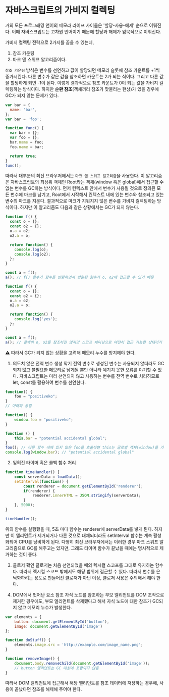 # 자바스크립트의 가비지 컬렉팅

거의 모든 프로그래밍 언어의 메모라 라이프 사이클은 '할당-사용-헤제' 순으로 이뤄진다.
이때 자바스크립트는 고차원 언어이기 때문에 할당과 해제가 암묵적으로 이뤄진다.

가비지 컬렉팅 전략으로 2가지를 꼽을 수 있는데,

1. 참조 카운팅
2. 마크 앤 스위프 알고리즘이다.

`참조 카운팅` 방식은 변수를 선언하고 값이 할당되면 메모리 슬롯에 참조 카운트를 +1씩 증가시킨다.
다른 변수가 같은 값을 참조하면 카운트는 2가 되는 식이다. 그리고 다른 값을 할당하게 되면 -1이 된다.
이렇게 결과적으로 참조 카운트가 0이 되는 값을 가비지 컬렉팅하는 방식이다.
하지만 **순환 참조**(객체끼리 참조가 맞물리는 현상)가 있을 경우에 GC가 되지 않는 문제가 있다.

```js
var bar = {
  name: 'bar',
};
var bar = 'foo';

function func() {
  var bar = {};
  var foo = {};
  bar.name = foo;
  foo.name = bar;

  return true;
}
func();
```

따라서 대부분의 최신 브라우저에서는 `마크 앤 스위프 알고리즘`을 사용한다.
이 알고리즘은 자바스크립트의 최상위 객체인 Root라는 객체(window 혹은 global)에서 접근할 수 없는 변수를 GC하는 방식이다.
먼저 컨텍스트 안에서 변수가 사용될 것으로 정의된 모든 변수에 마크를 남기고, Root에서 시작해서 컨텍스트 내에 있는 변수와 참조되고 있는 변수의 마크를 지운다.
결과적으로 마크가 지워지지 않은 변수를 가비지 컬렉팅하는 방식이다.
하지만 이 알고리즘도 다음과 같은 상황에서는 GC가 되지 않는다.

```js
function f() {
  const o = {};
  const o2 = {};
  o.a = o2;
  o2.a = o;

  return function() {
    console.log(o);
    console.log(o2);
  };
}

const a = f();
a(); // f() 함수가 함수를 반환하면서 반환된 함수가 o, o2에 접근할 수 있기 때문
```

```js
function f() {
  const o = {};
  const o2 = {};
  o.a = o2;
  o2.a = o;

  return function() {
    console.log('yes');
  };
}

const a = f();
a(); // 콜백이 o, o2를 참조하진 않지만 스코프 체이닝으로 여전히 접근 가능한 상태이기 때문
```

⚠️ 따라서 GC가 되지 않는 상황을 고려해 메모리 누수를 방지해야 한다.

1. 의도치 않은 전역 변수 생성 막기
   전역 변수로 생성된 변수는 사용되지 않더라도 GC되지 않고 불필요한 메모리로 남게될 뿐만 아니라 예기치 못한 오류를 야기할 수 있다.
   자바스크립트는 미리 선언되지 않고 사용하는 변수를 전역 변수로 처리하므로 let, const를 활용하여 변수를 선언한다.

```js
function() {
	foo = "positiveko";
}
// 아래와 동일

function() {
	window.foo = "positiveko";
}

function () {
	this.bar = "potential accidental global";
}
foo(); // 다른 함수 내에 있지 않은 foo를 호출하면 this는 글로벌 객체(window)를 가리킴
console.log(window.bar); // "potential accidental global"
```

2. 잊혀진 타이머 혹은 콜백 함수 처리

```js
function timeHandler() {
	const serverData = loadData();
	setInterval(function() {
	    const renderer = document.getElementById('renderer');
	    if(renderer) {
	        renderer.innerHTML = JSON.stringify(serverData);
	    }
	}, 5000);
}

timeHandler();
```
위의 함수를 실행했을 때, 5초 마다 함수는 renderer에 serverData를 넣게 된다. 하지만 이 엘리먼트가 제거되거나 다른 것으로 대체되더라도 setInterval 함수는 계속 활성화되어 CPU를 낭비하게 된다.
다행히 최신 브라우저에서는 이러한 경우 마크 스위프 알고리즘으로 GC를 해주고는 있지만, 그래도 타이머 함수가 끝났을 때에는 명시적으로 제거하는 것이 좋다.

3. 클로저 확인
클로저는 처음 선언되었을 때의 렉시컬 스코프를 그대로 유지하는 함수다. 따라서 렉시컬 스코프 밖에서도 해당 범위에 접근할 수 있다.
따라서 변수를 은닉화하려는 용도로 만들어진 클로저가 아닌 이상, 클로저 사용은 주의해서 해야 한다.

4. DOM에서 벗어난 요소 참조
자식 노드를 참조하는 부모 엘리먼트를 DOM 조작으로 제거한 경우에도, 부모 엘리먼트를 삭제했다고 해서 자식 노드에 대한 참조가 GC되지 않고 메모리 누수가 발생한다.

```js
var elements = {
    button: document.getElementById('button'),
    image: document.getElementById('image')
};

function doStuff() {
    elements.image.src = 'http://example.com/image_name.png';
}

function removeImage() {
    document.body.removeChild(document.getElementById('image'));
    // button 엘리먼트는 GC 대상에 포함되지 않음
}
```
따라서 DOM 엘리먼트에 접근해서 해당 엘리먼트를 참조 데이터에 저장하는 경우에, 사용이 끝났다면 참조를 해제해 주어야 한다.



